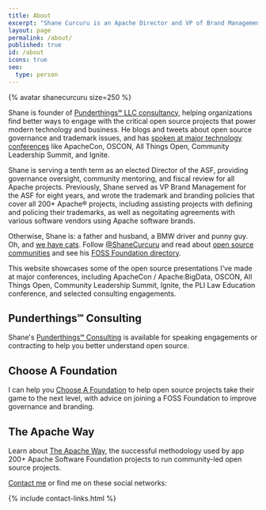 ```yaml
---
title: About
excerpt: "Shane Curcuru is an Apache Director and VP of Brand Management at the ASF, and Punderthings℠ consultant FOSS branding topics."
layout: page
permalink: /about/
published: true
id: /about
icons: true
seo:
  type: person
---
```


<div class="alignright">{% avatar shanecurcuru size=250 %}</div>

Shane is founder of [Punderthings℠ LLC consultancy](http://punderthings.com/), helping organizations find better ways to engage with the critical open source projects that power modern technology and business.  He blogs and tweets about open source governance and trademark issues, and has [spoken at major technology conferences](http://ShaneSlides.com/) like ApacheCon, OSCON, All Things Open, Community Leadership Summit, and Ignite.

Shane is serving a tenth term as an elected Director of the ASF, providing governance oversight, community mentoring, and fiscal review for all Apache projects.  Previously, Shane served as VP Brand Management for the ASF for eight years, and wrote the trademark and branding policies that cover all 200+ Apache® projects, including assisting projects with defining and policing their trademarks, as well as negoitating agreements with various software vendors using Apache software brands.  

Otherwise, Shane is: a father and husband, a BMW driver and punny guy. Oh, and [we have cats](https://www.instagram.com/shanecurcuru/). Follow [@ShaneCurcuru](https://twitter.com/shanecurcuru) and read about [open source communities](http://CommunityOverCode.com) and see his [FOSS Foundation directory](http://ChooseAFoundation.com).

This website showcases some of the open source presentations I've made at major conferences, including ApacheCon / Apache:BigData, OSCON, All Things Open, Community Leadership Summit, Ignite, the PLI Law Education conference, and selected consulting engagements.

<h2>Punderthings&#8480; Consulting</h2>

Shane's [Punderthings℠ Consulting](http://punderthings.com/) is available for speaking engagements or contracting to help you better understand open source. 

<h2>Choose A Foundation</h2>

I can help you [Choose A Foundation](http://chooseafoundation.com/) to help open source projects take their game to the next level, with advice on joining a FOSS Foundation to improve governance and branding.

<h2>The Apache Way</h2>

Learn about [The Apache Way](http://theapacheway.com/), the successful methodology used by app 200+ Apache Software Foundation projects to run community-led open source projects.

[Contact me](/contact) or find me on these social networks:
 
{% include contact-links.html %}